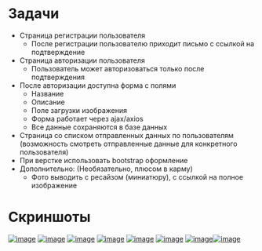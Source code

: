 # Задачи
* Страница регистрации пользователя
    * После регистрации пользователю приходит письмо с ссылкой на подтверждение
* Страница авторизации пользователя
    * Пользователь может авторизоваться только после подтверждения
* После авторизации доступна форма с полями
    * Название
    * Описание
    * Поле загрузки изображения
    * Форма работает через ajax/axios
    * Все данные сохраняются в базе данных
* Страница со списком отправленных данных по пользователям (возможность смотреть отправленные данные для конкретного пользователя)
* При верстке использовать bootstrap оформление
* Дополнительно: (Необязательно, плюсом в карму)
    * Фото выводить с ресайзом (миниатюру), с ссылкой на полное изображение

# Скриншоты
<a href="https://ibb.co/1r92Rdg"><img src="https://i.ibb.co/1r92Rdg/image.png" alt="image" border="0"></a> <a href="https://ibb.co/bmLqN7Y"><img src="https://i.ibb.co/bmLqN7Y/image.png" alt="image" border="0"></a> <a href="https://ibb.co/RgHXmMW"><img src="https://i.ibb.co/RgHXmMW/image.png" alt="image" border="0"></a> <a href="https://ibb.co/xqCzf7L"><img src="https://i.ibb.co/xqCzf7L/image.png" alt="image" border="0"></a> <a href="https://ibb.co/2kx3FpC"><img src="https://i.ibb.co/2kx3FpC/image.png" alt="image" border="0"></a> <a href="https://ibb.co/DkS4w8y"><img src="https://i.ibb.co/DkS4w8y/image.png" alt="image" border="0"></a> <a href="https://ibb.co/s5hBJC4"><img src="https://i.ibb.co/s5hBJC4/image.png" alt="image" border="0"></a><a href="https://ibb.co/Q89bsrQ"><img src="https://i.ibb.co/Q89bsrQ/image.png" alt="image" border="0"></a>
